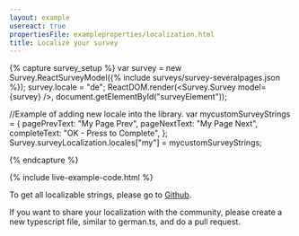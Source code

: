 ```yaml
---
layout: example
usereact: true
propertiesFile: exampleproperties/localization.html
title: Localize your survey
---
```

{% capture survey_setup %}
var survey = new Survey.ReactSurveyModel({% include surveys/survey-severalpages.json %});
survey.locale = "de";
ReactDOM.render(<Survey.Survey model={survey} />, document.getElementById("surveyElement"));

//Example of adding new locale into the library.
var mycustomSurveyStrings = {
    pagePrevText: "My Page Prev",
    pageNextText: "My Page Next",
    completeText: "OK - Press to Complete",
};
Survey.surveyLocalization.locales["my"] = mycustomSurveyStrings;


{% endcapture %}

{% include live-example-code.html %}
<div class="jumbotron">
    <p>To get all localizable strings, please go to <a href="https://github.com/andrewtelnov/surveyjs/tree/master/src/localization" target="_blank">Github</a>.</p>
    <p>
    If you want to share your localization with the community, please create a new typescript file, similar to german.ts, and do a pull request.
    </p>
</div>
